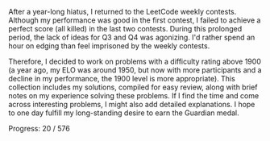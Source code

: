 After a year-long hiatus, I returned to the LeetCode weekly contests. Although my performance was good in the first contest, I failed to achieve a perfect score (all killed) in the last two contests. During this prolonged period, the lack of ideas for Q3 and Q4 was agonizing. I'd rather spend an hour on edging than feel imprisoned by the weekly contests. 

Therefore, I decided to work on problems with a difficulty rating above 1900 (a year ago, my ELO was around 1950, but now with more participants and a decline in my performance, the 1900 level is more appropriate). This collection includes my solutions, compiled for easy review, along with brief notes on my experience solving these problems. If I find the time and come across interesting problems, I might also add detailed explanations. I hope to one day fulfill my long-standing desire to earn the Guardian medal.

Progress: 20 / 576